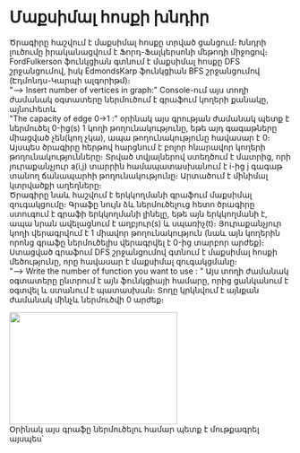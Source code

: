   # Մաքսիմալ հոսքի խնդիր
  Ծրագիրը հաշվում է մաքսիմալ հոսքը տրված ցանցում։ Խնդրի լուծումը իրականացվում է Ֆորդ-Ֆալկերսոնի մեթոդի միջոցով։
  <br />
FordFulkerson ֆունկցիան գտնում է մաքսիմալ հոսքը DFS շրջանցումով, իսկ EdmondsKarp ֆունկցիան BFS շրջանցումով (Էդմոնդս-Կարպի ալգորիթմ)։
<br />
"--> Insert number of vertices in graph:" Console-ում այս տողի ժամանակ օգտատերը ներմուծում է գրաֆում կողերի քանակը, այնուհետև
<br />
"The capacity of edge 0->1 :" օրինակ այս գրության ժամանակ պետք է ներմուծել 0-ից(s) 1 կողի թողունակությունը, եթե 
այդ գագաթները միացված չեն(կող չկա), ապա թողունակությունը հավասար է 0։ Այսպես ծրագիրը հերթով հարցնում է բոլոր հնարավոր կողերի
թողունակությունները։ Տրված տվյալներով ստեղծում է մատրից, որի յուրաքանչյուր a(i,j) տարրին համապատասխանում է i-ից j գագաթ
տանող ճանապարհի թողունակությունը։ Արտածում է մինիմալ կտրվածքի աղեղները։
<br />
  Ծրագիրը նաև հաշվում է երկկողմանի գրաֆում մաքսիմալ զուգակցումը։ Գրաֆը նույն ձև ներմուծելուց հետո ծրագիրը ստուգում է գրաֆի
երկկողմանի լինելը, եթե այն երկկողմանի է, ապա նրան ավելացնում է աղբյուր(s) և սպառիչ(t)։ Յուրաքանչյուր կողի վերագրվում է
1 միավոր թողունակություն (նաև այն կողերին որոնց գրաֆը ներմուծելիս վերագրվել է 0-ից տարբոր արժեք)։ Ստացված գրաֆում DFS
շրջանցումով գտնում է մաքսիմալ հոսքի մեծությունը, որը հավասար է մաքսիմալ զուգակցմանը։
<br />
"--> Write the number of function you want to use : " Այս տողի ժամանակ օգտատերը ընտրում է այն ֆունկցիայի համարը,
որից ցանկանում է օգտվել և ստանում է պատասխան։ Տողը կրկնվում է այնքան ժամանակ մինչև ներմուծվի 0 արժեք։

<img src="https://github.com/VahagnVoskanyan/MaxFlowProblem/assets/110464486/1acf194e-07e2-4929-99a6-b6600f9cb1bd" width="300" height="200">


<br />
Օրինակ այս գրաֆը ներմուծելու համար պետք է մութքագրել այսպես՝

